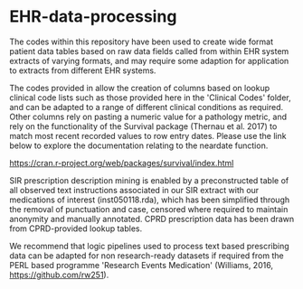 # EHR-data-processing

The codes within this repository have been used to create wide format patient data tables based on raw data fields called from within EHR system extracts of varying formats, and may require some adaption for application to extracts from different EHR systems. 

The codes provided in allow the creation of columns based on lookup clinical code lists such as those provided here in the 'Clinical Codes' folder, and can be adapted to a range of different clinical conditions as required. Other columns rely on pasting a numeric value for a pathology metric, and rely on the functionality of the Survival package (Thernau et al. 2017) to match most recent recorded values to row entry dates. Please use the link below to explore the documentation relating to the neardate function.

https://cran.r-project.org/web/packages/survival/index.html

SIR prescription description mining is enabled by a preconstructed table of all observed text instructions associated in our SIR extract with our medications of interest (inst050118.rda), which has been simplified through the removal of punctuation and case, censored where required to maintain anonymity and manually annotated. CPRD prescription data has been drawn from CPRD-provided lookup tables.

We recommend that logic pipelines used to process text based prescribing data can be adapted for non research-ready datasets if required from the PERL based programme 'Research Events Medication' (Williams, 2016, https://github.com/rw251).

